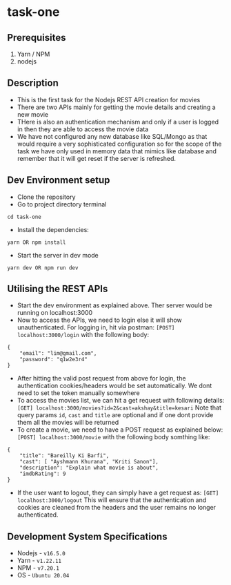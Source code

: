 # task-one

## Prerequisites

1) Yarn / NPM 
2) nodejs

## Description
 * This is the first task for the Nodejs REST API creation for movies
 * There are two APIs mainly for getting the movie details and creating a new movie
 * THere is also an authentication mechanism and only if a user is logged in then they are able to access the movie data
 * We have not configured any new database like SQL/Mongo as that would require a very sophisticated configuration so for the scope of the task we have only used in memory data that mimics like database and remember that it will get reset if the server is refreshed.

## Dev Environment setup

 * Clone the repository
 * Go to project directory terminal 
```
cd task-one
```
 * Install the dependencies:
```
yarn OR npm install
```

 * Start the server in dev mode
```
yarn dev OR npm run dev
```

## Utilising the REST APIs
 * Start the dev environment as explained above. Ther server would be running on localhost:3000
 * Now to access the APIs, we need to login else it will show unauthenticated. For logging in, hit via postman: 
  `[POST] localhost:3000/login` with the following body:
```
{
    "email": "lim@gmail.com",
    "password": "q1w2e3r4"
}
```
 * After hitting the valid post request from above for login, the authentication cookies/headers would be set automatically. We dont need to set the token manually somewhere
 * To access the movies list, we can hit a get request with following details:
  `[GET] localhost:3000/movies?id=2&cast=akshay&title=kesari`
  Note that query params `id`, `cast` and `title` are optional and if one dont provide them all the movies will be returned
 * To create a movie, we need to have a POST request as explained below:
  `[POST] localhost:3000/movie` with the following body somthing like:
```
{
    "title": "Bareilly Ki Barfi",
    "cast": [ "Ayshmann Khurana", "Kriti Sanon"],
    "description": "Explain what movie is about",
    "imdbRating": 9
}
```
 * If the user want to logout, they can simply have a get request as: 
 `[GET] localhost:3000/logout`
 This will ensure that the authentication and cookies are cleaned from the headers and the user remains no longer authenticated.

 ## Development System Specifications
 * Nodejs - `v16.5.0`
 * Yarn - `v1.22.11`
 * NPM - `v7.20.1`
 * OS - `Ubuntu 20.04`



